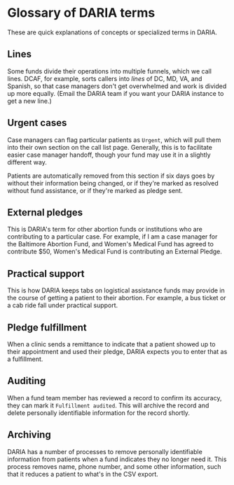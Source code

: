 # Glossary of DARIA terms

These are quick explanations of concepts or specialized terms in DARIA.

## Lines

Some funds divide their operations into multiple funnels, which we call lines. DCAF, for example, sorts callers into _lines_ of DC, MD, VA, and Spanish, so that case managers don't get overwhelmed and work is divided up more equally. (Email the DARIA team if you want your DARIA instance to get a new line.)

## Urgent cases

Case managers can flag particular patients as `Urgent`, which will pull them into their own section on the call list page. Generally, this is to facilitate easier case manager handoff, though your fund may use it in a slightly different way.

Patients are automatically removed from this section if six days goes by without their information being changed, or if they're marked as resolved without fund assistance, or if they're marked as pledge sent.

## External pledges

This is DARIA's term for other abortion funds or institutions who are contributing to a particular case. For example, if I am a case manager for the Baltimore Abortion Fund, and Women's Medical Fund has agreed to contribute $50, Women's Medical Fund is contributing an External Pledge.

## Practical support

This is how DARIA keeps tabs on logistical assistance funds may provide in the course of getting a patient to their abortion. For example, a bus ticket or a cab ride fall under practical support.

## Pledge fulfillment

When a clinic sends a remittance to indicate that a patient showed up to their appointment and used their pledge, DARIA expects you to enter that as a fulfillment.

## Auditing

When a fund team member has reviewed a record to confirm its accuracy, they can mark it `Fulfillment audited`. This will archive the record and delete personally identifiable information for the record shortly.

## Archiving

DARIA has a number of processes to remove personally identifiable information from patients when a fund indicates they no longer need it. This process removes name, phone number, and some other information, such that it reduces a patient to what's in the CSV export.

